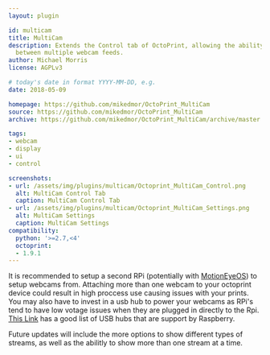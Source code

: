 ```yaml
---
layout: plugin

id: multicam
title: MultiCam
description: Extends the Control tab of OctoPrint, allowing the ability to switch
  between multiple webcam feeds.
author: Michael Morris
license: AGPLv3

# today's date in format YYYY-MM-DD, e.g.
date: 2018-05-09

homepage: https://github.com/mikedmor/OctoPrint_MultiCam
source: https://github.com/mikedmor/OctoPrint_MultiCam
archive: https://github.com/mikedmor/OctoPrint_MultiCam/archive/master.zip

tags:
- webcam
- display
- ui
- control

screenshots:
- url: /assets/img/plugins/multicam/Octoprint_MultiCam_Control.png
  alt: MultiCam Control Tab
  caption: MultiCam Control Tab
- url: /assets/img/plugins/multicam/Octoprint_MultiCam_Settings.png
  alt: MultiCam Settings
  caption: MultiCam Settings
compatibility:
  python: '>=2.7,<4'
  octoprint:
  - 1.9.1
---
```


It is recommended to setup a second RPi (potentially with [MotionEyeOS](https://github.com/ccrisan/motioneyeos)) to setup webcams from. Attaching more than one webcam to your octoprint device could result in high proccess use causing issues with your prints. You may also have to invest in a usb hub to power your webcams as RPi's tend to have low votage issues when they are plugged in directly to the Rpi. [This Link](https://elinux.org/RPi_Powered_USB_Hubs) has a good list of USB hubs that are support by Raspberry.

Future updates will include the more options to show different types of streams, as well as the abilitly to show more than one stream at a time.
